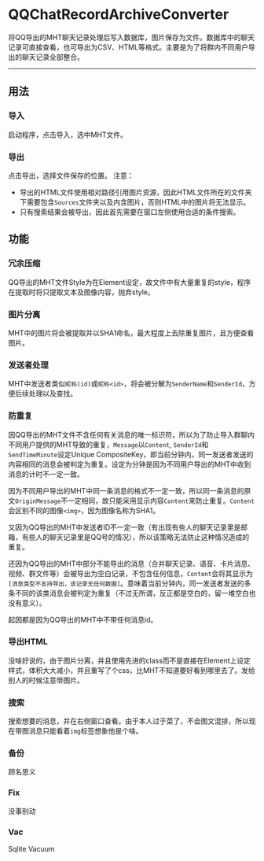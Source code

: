 # QQChatRecordArchiveConverter

将QQ导出的MHT聊天记录处理后写入数据库，图片保存为文件。数据库中的聊天记录可直接查看，也可导出为CSV、HTML等格式。主要是为了将群内不同用户导出的聊天记录全部整合。

---

## 用法

### 导入

启动程序，点击导入，选中MHT文件。

### 导出

点击导出，选择文件保存的位置。
注意：

- 导出的HTML文件使用相对路径引用图片资源，因此HTML文件所在的文件夹下需要包含`Sources`文件夹以及内含图片，否则HTML中的图片将无法显示。
- 只有搜索结果会被导出，因此首先需要在窗口左侧使用合适的条件搜索。

## 功能

### 冗余压缩

QQ导出的MHT文件Style为在Element设定，故文件中有大量重复的style，程序在提取时将只提取文本及图像内容，抛弃style。

### 图片分离

MHT中的图片将会被提取并以SHA1命名，最大程度上去除重复图片，且方便查看图片。

### 发送者处理

MHT中发送者类似`昵称(id)`或`昵称<id>`，将会被分解为`SenderName`和`SenderId`，方便后续处理以及查找。

### 防重复

因QQ导出的MHT文件不含任何有关消息的唯一标识符，所以为了防止导入群聊内不同用户提供的MHT导致的重复，`Message`以`Content`, `SenderId`和`SendTimeMinute`设定Unique CompositeKey，即当前分钟内，同一发送者发送的内容相同的消息会被判定为重复。设定为分钟是因为不同用户导出的MHT中收到消息的计时不一定一致。

因为不同用户导出的MHT中同一条消息的格式不一定一致，所以同一条消息的原文`OriginMessage`不一定相同，故只能采用显示内容`Content`来防止重复。`Content`会区别不同的图像`<img>`，因为图像名称为SHA1。

又因为QQ导出的MHT中发送者ID不一定一致（有出现有些人的聊天记录里是邮箱，有些人的聊天记录里是QQ号的情况），所以该策略无法防止这种情况造成的重复。

还因为QQ导出的MHT中部分不能导出的消息（合并聊天记录、语音、卡片消息、视频、群文件等）会被导出为空白记录，不包含任何信息，`Content`会将其显示为`[消息类型不支持导出，该记录无任何数据]`。意味着当前分钟内，同一发送者发送的多条不同的该类消息会被判定为重复（不过无所谓，反正都是空白的，留一堆空白也没有意义）。

起因都是因为QQ导出的MHT中不带任何消息id。

### 导出HTML

没啥好说的，由于图片分离，并且使用先进的class而不是直接在Element上设定样式，体积大大减小，并且重写了个css，比MHT不知道要好看到哪里去了。发给别人的时候注意带图片。

### 搜索

搜索想要的消息，并在右侧窗口查看。由于本人过于菜了，不会图文混排，所以现在带图消息只能看着`img`标签想象他是个啥。

### 备份

顾名思义

### Fix

没事别动

### Vac

Sqlite Vacuum
